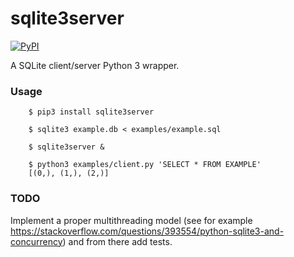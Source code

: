 # sqlite3server

[![PyPI](https://img.shields.io/pypi/v/sqlite3server.svg)](https://pypi.python.org/pypi/sqlite3server)

A SQLite client/server Python 3 wrapper.

### Usage

        $ pip3 install sqlite3server

        $ sqlite3 example.db < examples/example.sql

        $ sqlite3server &

        $ python3 examples/client.py 'SELECT * FROM EXAMPLE'
        [(0,), (1,), (2,)]

### TODO

Implement a proper multithreading model (see for example https://stackoverflow.com/questions/393554/python-sqlite3-and-concurrency) and from there add tests.
